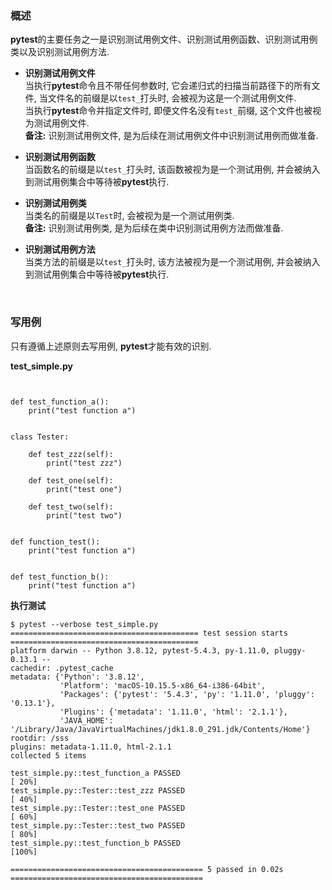 ### 概述
**pytest**的主要任务之一是识别测试用例文件、识别测试用例函数、识别测试用例类以及识别测试用例方法.  

- **识别测试用例文件**   
  当执行**pytest**命令且不带任何参数时, 它会递归式的扫描当前路径下的所有文件, 当文件名的前缀是以`test_`打头时, 会被视为这是一个测试用例文件.    
  当执行**pytest**命令并指定文件时, 即便文件名没有`test_`前缀, 这个文件也被视为测试用例文件.   
  **备注:** 识别测试用例文件, 是为后续在测试用例文件中识别测试用例而做准备.   


- **识别测试用例函数**    
  当函数名的前缀是以`test_`打头时, 该函数被视为是一个测试用例, 并会被纳入到测试用例集合中等待被**pytest**执行.


- **识别测试用例类**    
  当类名的前缀是以`Test`时, 会被视为是一个测试用例类.   
  **备注:** 识别测试用例类, 是为后续在类中识别测试用例方法而做准备.

  
- **识别测试用例方法**   
  当类方法的前缀是以`test_`打头时, 该方法被视为是一个测试用例, 并会被纳入到测试用例集合中等待被**pytest**执行.  


&nbsp;    
### 写用例
只有遵循上述原则去写用例, **pytest**才能有效的识别.  

**test_simple.py**
```python3


def test_function_a():
    print("test function a")


class Tester:

    def test_zzz(self):
        print("test zzz")

    def test_one(self):
        print("test one")

    def test_two(self):
        print("test two")


def function_test():
    print("test function a")


def test_function_b():
    print("test function a")

```

**执行测试**
```shell
$ pytest --verbose test_simple.py
========================================== test session starts ==========================================
platform darwin -- Python 3.8.12, pytest-5.4.3, py-1.11.0, pluggy-0.13.1 -- 
cachedir: .pytest_cache
metadata: {'Python': '3.8.12', 
           'Platform': 'macOS-10.15.5-x86_64-i386-64bit', 
           'Packages': {'pytest': '5.4.3', 'py': '1.11.0', 'pluggy': '0.13.1'}, 
           'Plugins': {'metadata': '1.11.0', 'html': '2.1.1'}, 
           'JAVA_HOME': '/Library/Java/JavaVirtualMachines/jdk1.8.0_291.jdk/Contents/Home'}
rootdir: /sss
plugins: metadata-1.11.0, html-2.1.1
collected 5 items                                                                                       

test_simple.py::test_function_a PASSED                                                               [ 20%]
test_simple.py::Tester::test_zzz PASSED                                                              [ 40%]
test_simple.py::Tester::test_one PASSED                                                              [ 60%]
test_simple.py::Tester::test_two PASSED                                                              [ 80%]
test_simple.py::test_function_b PASSED                                                               [100%]

=========================================== 5 passed in 0.02s ===========================================
```

